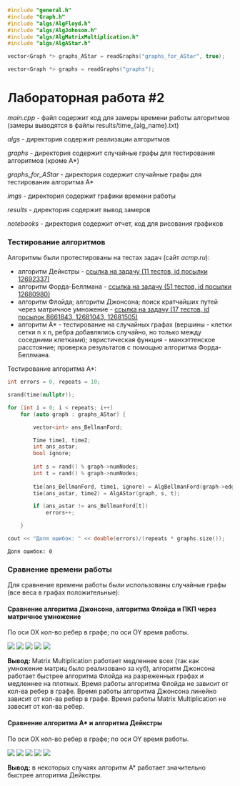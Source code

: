 ```c++
#include "general.h"
#include "Graph.h"
#include "algs/AlgFloyd.h"
#include "algs/AlgJohnson.h"
#include "algs/AlgMatrixMultiplication.h"
#include "algs/AlgAStar.h"
```

```c++
vector<Graph *> graphs_AStar = readGraphs("graphs_for_AStar", true);
```


```c++
vector<Graph *> graphs = readGraphs("graphs");
```

# Лабораторная работа #2

<em>main.cpp</em> - файл содержит код для замеры времени работы алгоритмов (замеры выводятся в файлы results/time_{alg_name}.txt)

<em>algs</em> - директория содержит реализации алгоритмов

<em>graphs</em> - директория содержит случайные графы для тестирования алгоритмов (кроме A*)

<em>graphs_for_AStar</em> - директория содержит случайные графы для тестирования алгоритма А*

<em>imgs</em> - директория содержит графики времени работы

<em>results</em> - директория содержит вывод замеров

<em>notebooks</em> - директория содержит отчет, код для рисования графиков

### Тестирование алгоритмов

Алгоритмы были протестированы на тестах задач (сайт <em>acmp.ru</em>):
- алгоритм Дейкстры - <a href="https://acmp.ru/index.asp?main=task&id_task=132">ссылка на задачу (11 тестов, id посылки 12692337)</a>
- алгоритм Форда-Беллмана - <a href="https://acmp.ru/index.asp?main=task&id_task=138">ссылка на задачу (51 тестов, id посылки 12680980)</a>
- алгоритм Флойда; алгоритм Джонсона; поиск кратчайших путей через матричное умножение - <a href="https://acmp.ru/index.asp?main=task&id_task=135">ссылка на задачу (17 тестов, id посылок 8661843, 12681043, 12681505)</a>
- алгоритм А* - тестирование на случайных графах (вершины - клетки сетки n x n, ребра добавлялись случайно, но только между соседними клетками); эвристическая функция - манхэттенское расстояние; проверка результатов с помощью алгоритма Форда-Беллмана.

Тестирование алгоритма А*:


```c++
int errors = 0, repeats = 10;

srand(time(nullptr));

for (int i = 0; i < repeats; i++) 
    for (auto graph : graphs_AStar) {

        vector<int> ans_BellmanFord;

        Time time1, time2;
        int ans_astar;
        bool ignore;
        
        int s = rand() % graph->numNodes;
        int t = rand() % graph->numNodes;
        
        tie(ans_BellmanFord, time1, ignore) = AlgBellmanFord(graph->edges, graph->numNodes, s);
        tie(ans_astar, time2) = AlgAStar(graph, s, t);

        if (ans_astar != ans_BellmanFord[t])
            errors++;

    }

cout << "Доля ошибок: " << double(errors)/(repeats * graphs.size());
```

    Доля ошибок: 0

### Сравнение времени работы

Для сравнение времени работы были использованы случайные графы (все веса в графах положительные):

#### Сравнение алгоритма Джонсона, алгоритма Флойда и ПКП через матричное умножение

По оси ОХ кол-во ребер в графе; по оси OY время работы.

<img src="imgs/exp1_100.png">
<img src="imgs/exp1_200.png">
<img src="imgs/exp1_300.png">
<img src="imgs/exp1_400.png">
<img src="imgs/exp1_500.png">

<b>Вывод:</b> Matrix Multiplication работает медленнее всех (так как умножение матриц было реализовано за куб), 
алгоритм Джонсона работает быстрее алгоритма Флойда на разреженных графах и медленнее на плотных. 
Время работы алгоритма Флойда не зависит от кол-ва ребер в графе. Время работы алгоритма Джонсона линейно зависит от
кол-ва ребер в графе. Время работы Matrix Multiplication не завесит от кол-ва ребер.

#### Сравнение алгоритма A*  и алгоритма Дейкстры

По оси ОХ кол-во ребер в графе; по оси OY время работы.

<img src="imgs/exp2_100.png">
<img src="imgs/exp2_400.png">
<img src="imgs/exp2_900.png">
<img src="imgs/exp2_1600.png">
<img src="imgs/exp2_2500.png">

<b>Вывод:</b> в некоторых случаях алгоритм А* работает значительно быстрее алгоритма Дейкстры.

<br>
